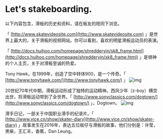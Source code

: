 # Let's stakeboarding.    

以下内容包含，滑板的历史和资料，请在板友的陪同下浏览。

「 [http://www.skatevideosite.com](http://www.skatevideosite.com) 」是世界上最大的，关于滑板的视频网站。你可以看到，喜欢的明星滑板运动员的表演。

「 [http://docs.huihoo.com/homepage/shredderyin/sk8_frame.html](http://docs.huihoo.com/homepage/shredderyin/sk8_frame.html) 」是垠神的个人主页，关于对滑板至诚的热爱。

Tony Hawk，在1999年，创造了空中转体900，是一个传奇。「 [http://www.tonyhawk.com/](http://www.tonyhawk.com/) 」
![img](https://github.com/Guguant/tecletter/blob/master/skateboard/picture/tony_with_fans.jpg)

20世纪70年代中期，滑板运动形成了独特的运动精神。西风少年（z-boy）横空出世，将滑板运动带到了全世界。「 [http://www.sonyclassics.com/dogtown/](http://www.sonyclassics.com/dogtown/) 」，Dogtown。
![img](https://github.com/Guguant/tecletter/blob/master/skateboard/picture/DogtownHPTop.gif)

滑手日记，一部关于中国职业滑手的纪录片。「 [http://www.vice.cn/show/skater-diary](http://www.vice.cn/show/skater-diary) 」故事发生在2016年，表达五位板仔与滑板的故事，他们分别是：许莹，黑柴，王汇丰，香蕉，Dan Leung。

